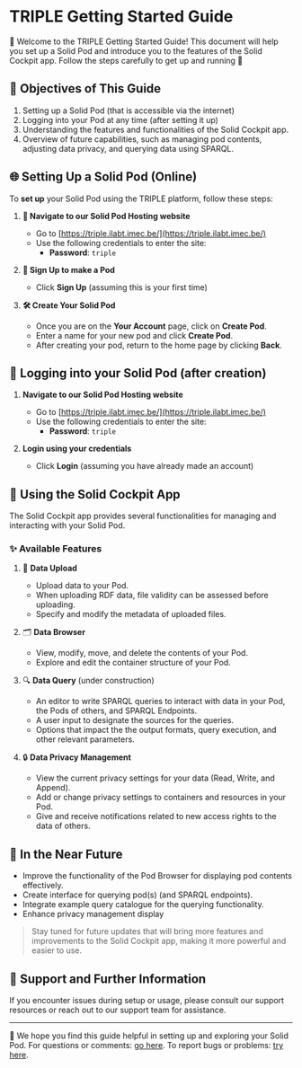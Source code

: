 # TRIPLE Getting Started Guide

👋 Welcome to the TRIPLE Getting Started Guide! This document will help you set up a Solid Pod and introduce you to the features of the Solid Cockpit app. Follow the steps carefully to get up and running 🚀



## 🎯 Objectives of This Guide

1. Setting up a Solid Pod (that is accessible via the internet)
2. Logging into your Pod at any time (after setting it up)
3. Understanding the features and functionalities of the Solid Cockpit app.
4. Overview of future capabilities, such as managing pod contents, adjusting data privacy, and querying data using SPARQL.



## 🌐 Setting Up a Solid Pod (Online)

To **set up** your Solid Pod using the TRIPLE platform, follow these steps:

1. **🔗 Navigate to our Solid Pod Hosting website**
   - Go to [https://triple.ilabt.imec.be/](https://triple.ilabt.imec.be/)
   - Use the following credentials to enter the site:
     - **Password**: `triple`
   
2. **🔐 Sign Up to make a Pod**
   - Click **Sign Up** (assuming this is your first time)
   
3. **🛠️ Create Your Solid Pod**
   - Once you are on the **Your Account** page, click on **Create Pod**.
   - Enter a name for your new pod and click **Create Pod**.
   - After creating your pod, return to the home page by clicking **Back**.

## 🔑 Logging into your Solid Pod (after creation)
1. **Navigate to our Solid Pod Hosting website**

   - Go to [https://triple.ilabt.imec.be/](https://triple.ilabt.imec.be/)
   - Use the following credentials to enter the site:
     - **Password**: `triple`

2. **Login using your credentials**

   - Click **Login** (assuming you have already made an account)

     

## 🛫 Using the Solid Cockpit App

The Solid Cockpit app provides several functionalities for managing and interacting with your Solid Pod.

### ✨ Available Features

1. 📝 **Data Upload**
   - Upload data to your Pod.
   - When uploading RDF data, file validity can be assessed before uploading.
   - Specify and modify the metadata of uploaded files.

2. 🗂️ **Data Browser**
   - View, modify, move, and delete the contents of your Pod.
   - Explore and edit the container structure of your Pod.

3. 🔍 **Data Query** (under construction)
   - An editor to write SPARQL queries to interact with data in your Pod, the Pods of others, and SPARQL Endpoints.
   - A user input to designate the sources for the queries.
   - Options that impact the the output formats, query execution, and other relevant parameters.
   
4. 🔒 **Data Privacy Management**
   - View the current privacy settings for your data (Read, Write, and Append).
   - Add or change privacy settings to containers and resources in your Pod.
   - Give and receive notifications related to new access rights to the data of others.



## 🔮 In the Near Future

- Improve the functionality of the Pod Browser for displaying pod contents effectively.
- Create interface for querying pod(s) (and SPARQL endpoints).
- Integrate example query catalogue for the querying functionality.
- Enhance privacy management display

> Stay tuned for future updates that will bring more features and improvements to the Solid Cockpit app, making it more powerful and easier to use.



## 🤝 Support and Further Information

If you encounter issues during setup or usage, please consult our support resources or reach out to our support team for assistance.

---
🙏 We hope you find this guide helpful in setting up and exploring your Solid Pod. For questions or comments: [go here](https://github.com/KNowledgeOnWebScale/solid-cockpit/discussions). To report bugs or problems: [try here](https://github.com/KNowledgeOnWebScale/solid-cockpit/issues).